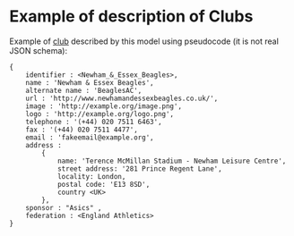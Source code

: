 # Example of description of Clubs


Example of [club](http://www.newhamandessexbeagles.co.uk) described by this model using pseudocode (it is not real JSON schema):
````
{
    identifier : <Newham_&_Essex_Beagles>,
    name : 'Newham & Essex Beagles',
    alternate name : 'BeaglesAC',
    url : 'http://www.newhamandessexbeagles.co.uk/',
    image : 'http://example.org/image.png',
    logo : 'http://example.org/logo.png',    
    telephone : '(+44) 020 7511 6463',
    fax : '(+44) 020 7511 4477',
    email : 'fakeemail@example.org',
    address : 
        { 
            name: 'Terence McMillan Stadium - Newham Leisure Centre',
            street address: '281 Prince Regent Lane',
            locality: London,
            postal code: 'E13 8SD',
            country <UK>
        },
    sponsor : "Asics" ,
    federation : <England Athletics>
}
````
